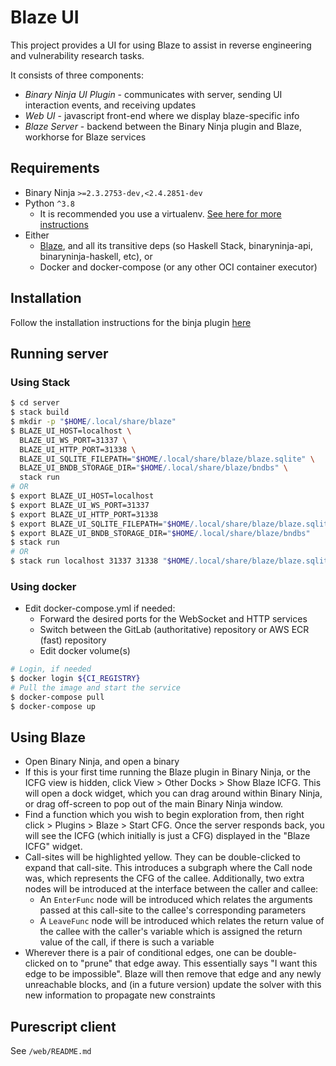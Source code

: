 # Blaze UI

This project provides a UI for using Blaze to assist in reverse engineering and vulnerability research tasks.

It consists of three components:

* *Binary Ninja UI Plugin* - communicates with server, sending UI interaction events, and receiving updates
* *Web UI* - javascript front-end where we display blaze-specific info
* *Blaze Server* - backend between the Binary Ninja plugin and Blaze, workhorse for Blaze services

## Requirements

* Binary Ninja `>=2.3.2753-dev,<2.4.2851-dev`
* Python `^3.8`
  * It is recommended you use a virtualenv. [See here for more instructions][wiki-virtualenv]
* Either
  * [Blaze](../../../../blaze), and all its transitive deps (so Haskell Stack, binaryninja-api, binaryninja-haskell, etc), or
  * Docker and docker-compose (or any other OCI container executor)

[wiki-virtualenv]: https://wiki.kududyn.com/s/bhc9a4h4cn3e3taiv8b0/aawg-analysis/d/btvjpj6l9dtngo7latgg/binary-ninja?currentPageId=c23hthul9dtilsqib800

## Installation

Follow the installation instructions for the binja plugin [here](./binja_plugin/README.md)


## Running server

### Using Stack

```sh
$ cd server
$ stack build
$ mkdir -p "$HOME/.local/share/blaze"
$ BLAZE_UI_HOST=localhost \
  BLAZE_UI_WS_PORT=31337 \
  BLAZE_UI_HTTP_PORT=31338 \
  BLAZE_UI_SQLITE_FILEPATH="$HOME/.local/share/blaze/blaze.sqlite" \
  BLAZE_UI_BNDB_STORAGE_DIR="$HOME/.local/share/blaze/bndbs" \
  stack run
# OR
$ export BLAZE_UI_HOST=localhost
$ export BLAZE_UI_WS_PORT=31337
$ export BLAZE_UI_HTTP_PORT=31338
$ export BLAZE_UI_SQLITE_FILEPATH="$HOME/.local/share/blaze/blaze.sqlite"
$ export BLAZE_UI_BNDB_STORAGE_DIR="$HOME/.local/share/blaze/bndbs"
$ stack run
# OR
$ stack run localhost 31337 31338 "$HOME/.local/share/blaze/blaze.sqlite" "$HOME/.local/share/blaze/bndbs"
```

### Using docker

- Edit docker-compose.yml if needed:
  - Forward the desired ports for the WebSocket and HTTP services
  - Switch between the GitLab (authoritative) repository or AWS ECR (fast) repository
  - Edit docker volume(s)

```sh
# Login, if needed
$ docker login ${CI_REGISTRY}
# Pull the image and start the service
$ docker-compose pull
$ docker-compose up
```

## Using Blaze

- Open Binary Ninja, and open a binary
- If this is your first time running the Blaze plugin in Binary Ninja, or the ICFG view
  is hidden, click View > Other Docks > Show Blaze ICFG. This will open a dock widget,
  which you can drag around within Binary Ninja, or drag off-screen to pop out of the
  main Binary Ninja window.
- Find a function which you wish to begin exploration from, then right click > Plugins >
  Blaze > Start CFG. Once the server responds back, you will see the ICFG (which initially
  is just a CFG) displayed in the "Blaze ICFG" widget.
- Call-sites will be highlighted yellow. They can be double-clicked to expand that call-site.
  This introduces a subgraph where the Call node was, which represents the CFG of the callee.
  Additionally, two extra nodes will be introduced at the interface between the caller and callee:
  - An `EnterFunc` node will be introduced which relates the arguments passed at this call-site
    to the callee's corresponding parameters
  - A `LeaveFunc` node will be introduced which relates the return value of the callee with the
    caller's variable which is assigned the return value of the call, if there is such a variable
- Wherever there is a pair of conditional edges, one can be double-clicked on to "prune" that edge
  away. This essentially says "I want this edge to be impossible". Blaze will then remove that
  edge and any newly unreachable blocks, and (in a future version) update the solver
  with this new information to propagate new constraints

## Purescript client

See `/web/README.md`
